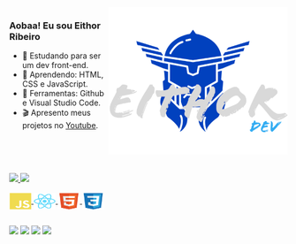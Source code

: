 <img src = "github/logo.png" width = "325px" align = "right">


### Aobaa! Eu sou Eithor Ribeiro


- 🔭 Estudando para ser um dev front-end.
- 🌱 Aprendendo: HTML, CSS e JavaScript.
- 👯 Ferramentas: Github e Visual Studio Code.
- 🎬 Apresento meus projetos no <a href="https://www.youtube.com/channel/UC8VNokc61_DddpmwAu-7B6Q">Youtube</a>.
<br>
<br>

##

 <div>
  <a href="https://github.com/eithor1">
  <img height="180em" src="https://github-readme-stats.vercel.app/api?username=eithor1&show_icons=true&theme=algolia&include_all_commits=true&count_private=true"/>
  <img height="180em" src="https://github-readme-stats.vercel.app/api/top-langs/?username=eithor1&layout=compact&langs_count=7&theme=algolia"/>
</div>
  
 <div style="display: inline_block"><br>
  <img align="center" alt="Eithor-Js" height="30" width="40" src="https://raw.githubusercontent.com/devicons/devicon/master/icons/javascript/javascript-plain.svg">
  <img align="center" alt="Eithor-React" height="30" width="40" src="https://raw.githubusercontent.com/devicons/devicon/master/icons/react/react-original.svg">
  <img align="center" alt="Eithor-HTML" height="30" width="40" src="https://raw.githubusercontent.com/devicons/devicon/master/icons/html5/html5-original.svg">
  <img align="center" alt="Eithor-CSS" height="30" width="40" src="https://raw.githubusercontent.com/devicons/devicon/master/icons/css3/css3-original.svg">
</div>

 ##
 
<div>
   <a href="https://www.youtube.com/channel/UC8VNokc61_DddpmwAu-7B6Q" target="_blank"><img src="https://img.shields.io/badge/YouTube-FF0000?style=for-the-badge&logo=youtube&logoColor=white" target="_blank"></a>
  <a href="https://instagram.com/rseithor" target="_blank"><img src="https://img.shields.io/badge/-Instagram-%23E4405F?style=for-the-badge&logo=instagram&logoColor=white" target="_blank"></a>
  <a href = "mailto:contato@eithor013@gmail.com"><img src="https://img.shields.io/badge/-Gmail-%23333?style=for-the-badge&logo=gmail&logoColor=white" target="_blank"></a>
  <a href="https://www.linkedin.com/in/eithor-ribeiro-808237203/" target="_blank"><img src="https://img.shields.io/badge/-LinkedIn-%230077B5?style=for-the-badge&logo=linkedin&logoColor=white" target="_blank"></a>   
</div>
